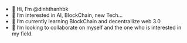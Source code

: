 - 👋 Hi, I’m @dinhthanhbk
- 👀 I’m interested in AI, BlockChain, new Tech...
- 🌱 I’m currently learning BlockChain and decentrailize web 3.0
- 💞️ I’m looking to collaborate on myself and the one who is interested in my field.


<!---
dinhthanhbk/dinhthanhbk is a ✨ special ✨ repository because its `README.md` (this file) appears on your GitHub profile.
You can click the Preview link to take a look at your changes.
--->
